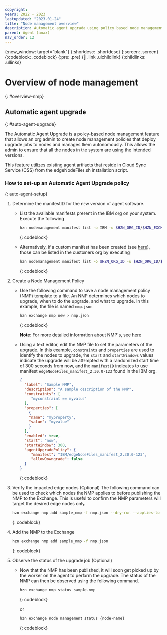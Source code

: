 ```yaml
---
copyright:
years: 2022 - 2023
lastupdated: "2023-01-24"
title: "Node management overview"
description: Automatic agent upgrade using policy based node management
parent: Agent (anax)
nav_order: 12
---
```


{:new_window: target="blank"}
{:shortdesc: .shortdesc}
{:screen: .screen}
{:codeblock: .codeblock}
{:pre: .pre}
{:child: .link .ulchildlink}
{:childlinks: .ullinks}

# Overview of node management
{: #overview-nmp}

## Automatic agent upgrade
{: #auto-agent-upgrade}

The Automatic Agent Upgrade is a policy-based node management feature that allows an org admin to create node management policies that deploy upgrade jobs to nodes and manages them autonomously. This allows the admin to ensure that all the nodes in the system are using the intended versions.

This feature utilizes existing agent artifacts that reside in Cloud Sync Service (CSS) from the edgeNodeFiles.sh installation script.

### How to set-up an Automatic Agent Upgrade policy
{: auto-agent-setup}

1. Determine the manifestID for the new version of agent software.
   - List the available manifests present in the IBM org on your system. Execute the following

     ```bash
     hzn nodemanagement manifest list -o IBM -u $HZN_ORG_ID/$HZN_EXCHANGE_USER_AUTH
     ```
     {: codeblock}

   - Alternatively, if a custom manifest has been created (see [here](./agentfile_manifest.md)), those can be listed in the customers org by executing

     ```bash
     hzn nodemanagement manifest list -o $HZN_ORG_ID -u $HZN_ORG_ID/$HZN_EXCHANGE_USER_AUTH
     ```
     {: codeblock}

2. Create a Node Management Policy
   - Use the following command to save a node management policy (NMP) template to a file. An NMP determines which nodes to upgrade, when to do the upgrade, and what to upgrade. In this example, the file is named `nmp.json`

     ```bash
     hzn exchange nmp new > nmp.json
     ```
     {: codeblock}

     **Note**: For more detailed information about NMP's, see [here](./node_management_policy.md)

   - Using a text editor, edit the NMP file to set the parameters of the upgrade. In this example, `constraints` and `properties` are used to identify the nodes to upgrade, the `start` and `startWindows` values indicate the upgrade will be attempted with a randomized start time of 300 seconds from now, and the `manifestID` indicates to use manifest `edgeNodeFiles_manifest_2.30.0-123` found in the IBM org.

     ```json
     {
       "label": "Sample NMP",
       "description": "A sample description of the NMP",
       "constraints": [
          "myconstraint == myvalue"
       ],
       "properties": [
         {
         "name": "myproperty",
         "value": "myvalue"
         }
       ],
       "enabled": true,
       "start": "now",
       "startWindow": 300,
       "agentUpgradePolicy": {
          "manifest": "IBM/edgeNodeFiles_manifest_2.30.0-123",
          "allowDowngrade": false
       }
     }
     ```
     {: codeblock}

3. Verify the impacted edge nodes (Optional)
   The following command can be used to check which nodes the NMP applies to before publishing the NMP to the Exchange. This is useful to confirm the NMP parameters will target the desired edge nodes only.

   ```bash
   hzn exchange nmp add sample_nmp -f nmp.json --dry-run --applies-to
   ```
   {: codeblock}

4. Add the NMP to the Exchange

   ```bash
   hzn exchange nmp add sample_nmp -f nmp.json
   ```
   {: codeblock}

5. Observe the status of the upgrade job (Optional)
   - Now that the NMP has been published, it will soon get picked up by the worker on the agent to perform the upgrade. The status of the NMP can then be observed using the following command.

     ```bash
     hzn exchange nmp status sample-nmp
     ```
     {: codeblock}

     or

      ```bash
      hzn exchange node management status {node-name}
      ```
      {: codeblock}
